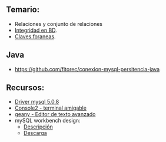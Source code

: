 ## Temario:

 - Relaciones y conjunto de relaciones
 - [Integridad en BD](integridad.html).
 - [Claves foraneas](claves-foreaneas.html).

## Java

- <https://github.com/fitorec/conexion-mysql-persitencia-java>

## Recursos:

 - [Driver mysql 5.0.8](../recursos/mysql-connector-java-5.0.8-bin.jar)
 - [Console2 - terminal amigable](http://sourceforge.net/projects/console/)
 - [geany - Editor de texto avanzado](http://www.geany.org/)
 - mySQL workbench design:
    - [Descripción](http://www.mysql.com/products/workbench/design/)
    - [Descarga](http://dev.mysql.com/downloads/file.php?id=452141)

